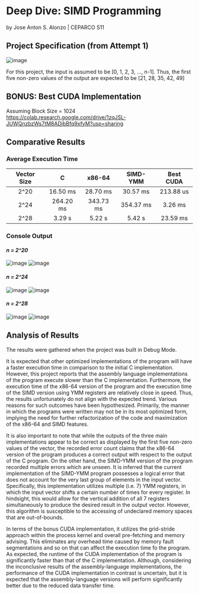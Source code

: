 # Deep Dive: SIMD Programming
by Jose Anton S. Alonzo | CEPARCO S11

## Project Specification (from Attempt 1)
![image](https://github.com/AntonAlonzo/SIMD_DeepDive_Alonzo/tree/main/imgs/specs.png)

For this project, the input is assumed to be [0, 1, 2, 3, ..., n-1]. Thus, the first five non-zero values of the output are expected to be [21, 28, 35, 42, 49]

## BONUS: Best CUDA Implementation
Assuming Block Size = 1024 <br>
https://colab.research.google.com/drive/1zqJSL-JUWQnzbzWs7tM8ADjbBfq9xfyM?usp=sharing

## Comparative Results

### Average Execution Time

| Vector Size | C | x86-64 | SIMD-YMM | Best CUDA |
| :---: | :---: | :---: | :---: | :---: | 
| 2^20 | 16.50 ms | 28.70 ms | 30.57 ms | 213.88 us |
| 2^24 | 264.20 ms | 343.73 ms | 354.37 ms | 3.26 ms |
| 2^28 | 3.29 s | 5.22 s | 5.42 s | 23.59 ms |

### Console Output

#### *n = 2^20*
![image](https://github.com/AntonAlonzo/SIMD_DeepDive_Alonzo/tree/main/imgs/20_asm.PNG)
![image](https://github.com/AntonAlonzo/SIMD_DeepDive_Alonzo/tree/main/imgs/20_cuda.PNG)

#### *n = 2^24*
![image](https://github.com/AntonAlonzo/SIMD_DeepDive_Alonzo/tree/main/imgs/24_asm.PNG)
![image](https://github.com/AntonAlonzo/SIMD_DeepDive_Alonzo/tree/main/imgs/24_cuda.PNG)

#### *n = 2^28*
![image](https://github.com/AntonAlonzo/SIMD_DeepDive_Alonzo/tree/main/imgs/28_asm.PNG)
![image](https://github.com/AntonAlonzo/SIMD_DeepDive_Alonzo/tree/main/imgs/28_cuda.PNG)

## Analysis of Results

The results were gathered when the project was built in Debug Mode. <br>

It is expected that other optimized implementations of the program will have a faster execution time in comparison to the initial C implementation. However, this project reports that the assembly language implementations of the program execute slower than the C implementation. Furthermore, the execution time of the x86-64 version of the program and the execution time of the SIMD version using YMM registers are relatively close in speed. Thus, the results unfortunately do not align with the expected trend. Various reasons for such outcomes have been hypothesized. Primarily, the manner in which the programs were written may not be in its most optimized form, implying the need for further refactorization of the code and maximization of the x86-64 and SIMD features. <br>

It is also important to note that while the outputs of the three main implementations appear to be correct as displayed by the first five non-zero values of the vector, the recorded error count claims that the x86-64 version of the program produces a correct output with respect to the output of the C program. On the other hand, the SIMD-YMM version of the program recorded multiple errors which are unseen. It is inferred that the current implementation of the SIMD-YMM program possesses a logical error that does not account for the very last group of elements in the input vector. Specifically, this implementation utilizes multiple (i.e. 7) YMM registers, in which the input vector shifts a certain number of times for every register. In hindsight, this would allow for the vertical addition of all 7 registers simultaneously to produce the desired result in the output vector. However, this algorithm is susceptible to the accessing of undeclared memory spaces that are out-of-bounds. <br>

In terms of the bonus CUDA implementation, it utilizes the grid-stride approach within the process kernel and overall pre-fetching and memory advising. This eliminates any overhead time caused by memory fault segmentations and so on that can affect the execution time fo the program. As expected, the runtime of the CUDA implementation of the program is significantly faster than that of the C implementation. Although, considering the inconclusive results of the assembly-language implementations, the performance of the CUDA implementation in contrast is uncertain, but it is expected that the assembly-language versions will perform significantly better due to the reduced data transfer time. <br>

